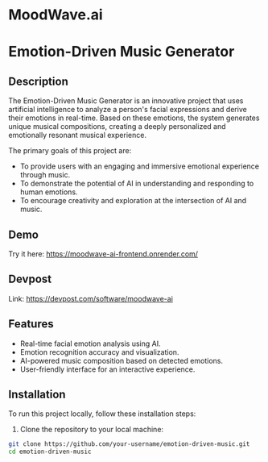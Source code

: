 # MoodWave.ai
# Emotion-Driven Music Generator

## Description

The Emotion-Driven Music Generator is an innovative project that uses artificial intelligence to analyze a person's facial expressions and derive their emotions in real-time. Based on these emotions, the system generates unique musical compositions, creating a deeply personalized and emotionally resonant musical experience.

The primary goals of this project are:
- To provide users with an engaging and immersive emotional experience through music.
- To demonstrate the potential of AI in understanding and responding to human emotions.
- To encourage creativity and exploration at the intersection of AI and music.

## Demo

Try it here: https://moodwave-ai-frontend.onrender.com/

## Devpost

Link: https://devpost.com/software/moodwave-ai

## Features

- Real-time facial emotion analysis using AI.
- Emotion recognition accuracy and visualization.
- AI-powered music composition based on detected emotions.
- User-friendly interface for an interactive experience.

## Installation

To run this project locally, follow these installation steps:

1. Clone the repository to your local machine:

```bash
git clone https://github.com/your-username/emotion-driven-music.git
cd emotion-driven-music
